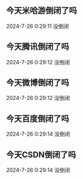 ## 今天米哈游倒闭了吗

2024-7-26 0:29:11 没倒闭

## 今天腾讯倒闭了吗

2024-7-26 0:29:12 没倒闭

## 今天微博倒闭了吗

2024-7-26 0:29:12 没倒闭

## 今天百度倒闭了吗

2024-7-26 0:29:14 没倒闭

## 今天CSDN倒闭了吗

2024-7-26 0:29:14 没倒闭

